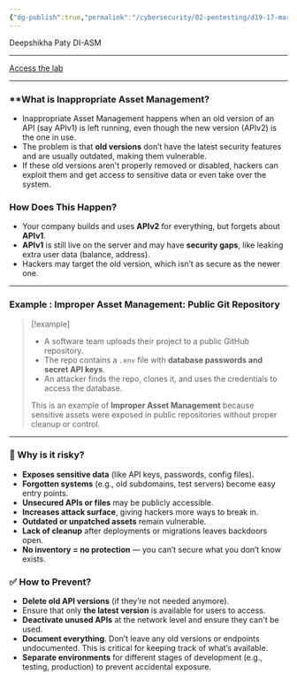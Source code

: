 ```yaml
---
{"dg-publish":true,"permalink":"/cybersecurity/02-pentesting/d19-17-mar/owasp-api-security-top-10-2/v9-improper-assets-management/"}
---
```


Deepshikha Paty
DI-ASM

---

[Access the lab](https://tryhackme.com/room/owaspapisecuritytop10d0)

---
### **What is Inappropriate Asset Management? 

- Inappropriate Asset Management happens when an old version of an API (say APIv1) is left running, even though the new version (APIv2) is the one in use. 
- The problem is that **old versions** don’t have the latest security features and are usually outdated, making them vulnerable. 
- If these old versions aren't properly removed or disabled, hackers can exploit them and get access to sensitive data or even take over the system.


### How Does This Happen?

- Your company builds and uses **APIv2** for everything, but forgets about **APIv1**.
- **APIv1** is still live on the server and may have **security gaps**, like leaking extra user data (balance, address).
- Hackers may target the old version, which isn’t as secure as the newer one.

---
### **Example : Improper Asset Management: Public Git Repository**

> [!example]
> - A software team uploads their project to a public GitHub repository.
> - The repo contains a `.env` file with **database passwords and secret API keys**.
> - An attacker finds the repo, clones it, and uses the credentials to access the database.
> 
> This is an example of **Improper Asset Management** because sensitive assets were exposed in public repositories without proper cleanup or control.

----
### **🎯 Why is it risky?**

- **Exposes sensitive data** (like API keys, passwords, config files).
- **Forgotten systems** (e.g., old subdomains, test servers) become easy entry points.
- **Unsecured APIs or files** may be publicly accessible.
- **Increases attack surface**, giving hackers more ways to break in.
- **Outdated or unpatched assets** remain vulnerable.
- **Lack of cleanup** after deployments or migrations leaves backdoors open.
- **No inventory = no protection** — you can’t secure what you don’t know exists.


### **✅ How to Prevent?**

- **Delete old API versions** (if they’re not needed anymore).
- Ensure that only **the latest version** is available for users to access.
- **Deactivate unused APIs** at the network level and ensure they can't be used.
- **Document everything**. Don’t leave any old versions or endpoints undocumented. This is critical for keeping track of what’s available.
- **Separate environments** for different stages of development (e.g., testing, production) to prevent accidental exposure.